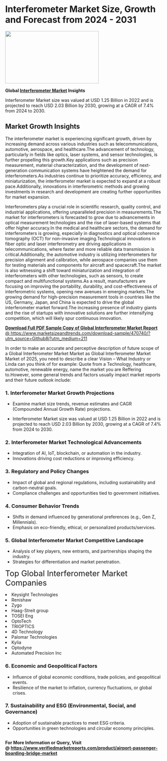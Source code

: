 <H1>Interferometer Market Size, Growth and Forecast from 2024 - 2031</H1><img class="aligncenter size-medium wp-image-584254" src="https://thirdeyenews.in/wp-content/uploads/2024/09/Global-Market-Research-300x168.jpeg" alt="" width="300" height="168" /><p><strong>Global&nbsp;<a href="https://www.marketsizeandtrends.com/download-sample/470740/?utm_source=Github8j?utm_medium=211">Interferometer Market</a> Insights</strong></p><p>Interferometer Market size was valued at USD 1.25 Billion in 2022 and is projected to reach USD 2.03 Billion by 2030, growing at a CAGR of 7.4% from 2024 to 2030.</p><p><h2>Market Growth Insights</h2> <p>The interferometer market is experiencing significant growth, driven by increasing demand across various industries such as telecommunications, automotive, aerospace, and healthcare.The advancement of technology, particularly in fields like optics, laser systems, and sensor technologies, is further propelling this growth.Key applications such as precision measurement, material characterization, and the development of next-generation communication systems have heightened the demand for interferometers.As industries continue to prioritize accuracy, efficiency, and miniaturization, the interferometer market is expected to expand at a robust pace.Additionally, innovations in interferometric methods and growing investments in research and development are creating further opportunities for market expansion.</p> <p><a href="download_sample_link"></a></p> <p>Interferometers play a crucial role in scientific research, quality control, and industrial applications, offering unparalleled precision in measurements.The market for interferometers is forecasted to grow due to advancements in optical measurement technologies and the rise of laser-based systems that offer higher accuracy.In the medical and healthcare sectors, the demand for interferometers is growing, especially in diagnostics and optical coherence tomography (OCT) for non-invasive imaging.Technological innovations in fiber optic and laser interferometry are driving applications in telecommunications, where faster and more reliable data transmission is critical.Additionally, the automotive industry is utilizing interferometers for precision alignment and calibration, while aerospace companies use them for testing materials and components for aircraft and spacecraft.The market is also witnessing a shift toward miniaturization and integration of interferometers with other technologies, such as sensors, to create compact and multifunctional systems.As a result, manufacturers are focusing on improving the portability, durability, and cost-effectiveness of interferometric systems, opening new avenues in emerging markets.The growing demand for high-precision measurement tools in countries like the US, Germany, Japan, and China is expected to drive the global interferometer market forward.The increasing presence of industry giants and the rise of startups with innovative solutions are further intensifying competition, which will likely spur continuous innovation.<p><a href="get_more_info_link"></p><p><span class=""><strong>Download Full PDF Sample Copy of Global Interferometer Market Report</strong> @ <a href="https://www.marketsizeandtrends.com/download-sample/470740/?utm_source=Github8j?utm_medium=211" target="_blank">https://www.marketsizeandtrends.com/download-sample/470740/?utm_source=Github8j?utm_medium=211</a></span></p><p>In order to make an accurate and perceptive description of future scope of a Global&nbsp;Interferometer Market Market as Global&nbsp;Interferometer Market Market of 2025, you need to describe a clear Vision &ndash; What Industry or Linda can you think of for example: Quote from a Technology, healthcare, automotive, renewable energy, name the market you are Reffering to.However, some general trends and factors usually impact market reports and their future outlook include:</p><h3>1.&nbsp;<strong>Interferometer Market Growth Projections</strong></h3><ul><li>Examine market size trends, revenue estimates and CAGR (Compounded Annual Growth Rate) projections.</li><li><p>Interferometer Market size was valued at USD 1.25 Billion in 2022 and is projected to reach USD 2.03 Billion by 2030, growing at a CAGR of 7.4% from 2024 to 2030.</p></li></ul><h3>2.&nbsp;<strong>Interferometer Market Technological Advancements</strong></h3><ul><li>Integration of AI, IoT, blockchain, or automation in the industry.</li><li>Innovations driving cost reductions or improving efficiency.</li></ul><h3>3.&nbsp;<strong>Regulatory and Policy Changes</strong></h3><ul><li>Impact of global and regional regulations, including sustainability and carbon-neutral goals.</li><li>Compliance challenges and opportunities tied to government initiatives.</li></ul><h3>4.&nbsp;<strong>Consumer Behavior Trends</strong></h3><ul><li>Shifts in demand influenced by generational preferences (e.g., Gen Z, Millennials).</li><li>Emphasis on eco-friendly, ethical, or personalized products/services.</li></ul><h3>5.&nbsp;<strong>Global Interferometer Market Competitive Landscape</strong></h3><ul><li>Analysis of key players, new entrants, and partnerships shaping the industry.</li><li>Strategies for differentiation and market penetration.</li></ul><p data-pm-slice="1 1 []"><span style="color: inherit; font-family: inherit; font-size: 25px;">Top Global Interferometer Market Companies</span></p><div class="" data-test-id=""><p><li>Keysight Technologies</li><li> Renishaw</li><li> Zygo</li><li> Haag-Streit group</li><li> TOSEI Eng</li><li> OptoTech</li><li> TRIOPTICS</li><li> 4D Technology</li><li> Palomar Technologies</li><li> Kylia</li><li> Optodyne</li><li> Automated Precision Inc</li></p></div><h3>6.&nbsp;<strong>Economic and Geopolitical Factors</strong></h3><ul><li>Influence of global economic conditions, trade policies, and geopolitical events.</li><li>Resilience of the market to inflation, currency fluctuations, or global crises.</li></ul><h3>7.&nbsp;<strong>Sustainability and ESG (Environmental, Social, and Governance)</strong></h3><ul><li>Adoption of sustainable practices to meet ESG criteria.</li><li>Opportunities in green technologies and circular economy principles.</li></ul><h2><strong style="font-size: 14px;">For More Information or Query, Visit @&nbsp;</strong><a style="background-color: #ffffff; font-size: 14px;" href="https://www.marketsizeandtrends.com/report/interferometer-market/" target="_blank">https://www.verifiedmarketreports.com/product/airport-passenger-boarding-bridge-market</a></h2>
